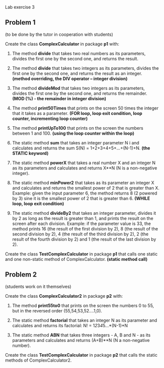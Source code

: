 Lab exercise 3

## Problem 1
(to be done by the tutor in cooperation with students)

Create the class **ComplexCalculator** in package **p1** with:

1. The method **divide** that takes two real numbers as its parameters, divides the first one by the second one, and returns the result.

2. The method **divide** that takes two integers as its parameters, divides the first one by the second one, and returns the result as an integer. **(method overriding, the DIV operator – integer division)**

3. The method **divideMod** that takes two integers as its parameters, divides the first one by the second one, and returns the remainder. **(MOD (%) - the remainder in integer division)**

4. The method **print50Times** that prints on the screen 50 times the integer that it takes as a parameter. **(FOR loop, loop exit condition, loop counter, incrementing loop counter)**

5. The method **printUpTo100** that prints on the screen the numbers between 1 and 100. **(using the loop counter within the loop)**

6. The static method **sum** that takes an integer parameter N i and calculates and returns the sum S(N) = 1+2+3+4+5+...+(N-1)+N. **(the STATIC keyword)**

7. The static method **powerX** that takes a real number X and an integer N as its parameters and calculates and returns X**N (N is a non-negative integer).

8. The static method **minPower2** that takes as its parameter an integer X and calculates and returns the smallest power of 2 that is greater than X. Example: given the input parameter 6, the method returns 8 (2 powered by 3) sine it is the smallest power of 2 that is greater than 6. **(WHILE loop, loop exit condition)**

9. The static method **divideBy2** that takes an integer parameter, divides it by 2 as long as the result is greater than 1, and prints the result on the screen after each division. Example: if the parameter value is 33, the method prints 16 (the result of the first division by 2), 8 (the result of the second division by 2), 4 (the result of the third division by 2), 2 (the result of the fourth division by 2) and 1 (the result of the last division by 2).

Create the class **TestComplexCalculator** in package **p1** that calls one static and one non-static method of ComplexCalculator. **(static method call)**


## Problem 2
(students work on it themselves)

Create the class **ComplexCalculator2** in package **p2** with:

1. The method **print55to0** that prints on the screen the numbers 0 to 55, but in the reversed order (55,54,53,52....1,0).

2. The static method **factorial** that takes an integer N as its parameter and calculates and returns its factorial:  N! = 1*2*3*4*5...*(N-1)*N

3. The static method **ABN** that takes three integers - A, B and N - as its parameters and calculates and returns (A+B)**N (N a non-negative number).

Create the class **TestComplexCalculator** in package **p2** that calls the static methods of ComplexCalculator2.